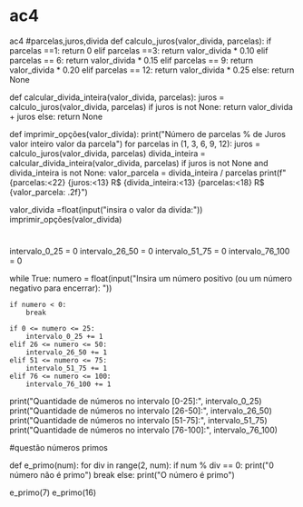 # ac4
ac4
#parcelas,juros,divida
def calculo_juros(valor_divida, parcelas):
    if parcelas ==1:
        return 0
    elif parcelas ==3:
        return valor_divida * 0.10
    elif parcelas  == 6:
        return valor_divida * 0.15
    elif parcelas == 9:
        return valor_divida * 0.20
    elif parcelas == 12:
        return valor_divida * 0.25
    else:
     return None

def calcular_divida_inteira(valor_divida, parcelas):
    juros = calculo_juros(valor_divida, parcelas)
    if juros is not None:
        return valor_divida + juros
    else:
        return None

def imprimir_opções(valor_divida):
    print("Número de parcelas % de Juros valor inteiro     valor da parcela")
    for parcelas in (1, 3, 6, 9, 12):
        juros = calculo_juros(valor_divida, parcelas)
        divida_inteira = calcular_divida_inteira(valor_divida, parcelas)
        if juros is not None and divida_inteira is not None:
            valor_parcela = divida_inteira / parcelas
            print(f"{parcelas:<22} {juros:<13} R$ {divida_inteira:<13} {parcelas:<18} R$ {valor_parcela: .2f}")

valor_divida =float(input("insira o valor da divída:"))
imprimir_opções(valor_divida)




#

intervalo_0_25 = 0
intervalo_26_50 = 0
intervalo_51_75 = 0
intervalo_76_100 = 0

while True:
    numero = float(input("Insira um número positivo (ou um número negativo para encerrar): "))

    if numero < 0:
        break

    if 0 <= numero <= 25:
        intervalo_0_25 += 1
    elif 26 <= numero <= 50:
        intervalo_26_50 += 1
    elif 51 <= numero <= 75:
        intervalo_51_75 += 1
    elif 76 <= numero <= 100:
        intervalo_76_100 += 1


print("Quantidade de números no intervalo [0-25]:", intervalo_0_25)
print("Quantidade de números no intervalo [26-50]:", intervalo_26_50)
print("Quantidade de números no intervalo [51-75]:", intervalo_51_75)
print("Quantidade de números no intervalo [76-100]:", intervalo_76_100)







#questão números primos


def e_primo(num):
    for div in range(2, num):
        if num % div == 0:
            print("0 número não é primo")
            break
    else:
        print("O número é primo")

e_primo(7)
e_primo(16)
